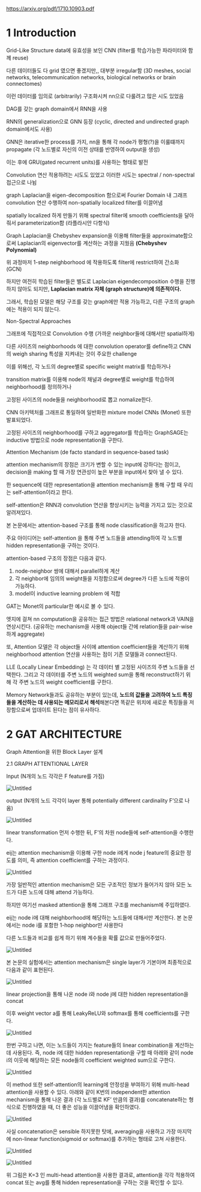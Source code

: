 https://arxiv.org/pdf/1710.10903.pdf

# 1 Introduction

Grid-Like Structure data에 유효성을 보인 CNN (filter를 학습가능한 파라미터와 함께 reuse)

다른 데이터들도 다 grid 였으면 좋겠지만,, 대부분 irregular함 (3D meshes, social networks, telecommunication networks, biological networks or brain connectomes)

이런 데이터를 임의로 (arbitrarily) 구조화시켜 nn으로 다룰려고 많은 시도 있었음

DAG를 갖는 graph domain에서 RNN을 사용

RNN의 generalization으로 GNN 등장 (cyclic, directed and undirected graph domain에서도 사용)

GNN은 iterative한 process를 가지, nn을 통해 각 node가 평형(?)을 이룰떄까지 propagate (각 노드별로 자신의 이전 상태를 반영하여 output을 생성) 

이는 후에 GRU(gated recurrent units)를 사용하는 형태로 발전

Convolution 연산 적용하려는 시도도 있었고 이러한 시도는 spectral / non-spectral 접근으로 나뉨

graph Laplacian을 eigen-decomposition 함으로써 Fourier Domain 내 그래프 convolution 연산 수행하여 non-spatially localized filter를 이끌어냄

spatially localized 하게 만들기 위해 spectral filter에 smooth coefficients을 달아줘서 parameterization함 (라플라시안 다항식)

Graph Laplacian을 Chebyshev expansion을 이용해 filter들을 approximate함으로써 Laplacian의 eigenvector를 계산하는 과정을 지웠음 **(Chebyshev Polynomial)**

위 과정마저 1-step neighborhood 에 작용하도록 filter에 restrict하여 간소화 (GCN)

하지만 여전히 학습된 filter들은 별도로 Laplacian eigendecomposition 수행을 진행하지 않아도 되지만, **Laplacian matrix 자체 (graph structure)에 의존적이다.** 

그래서, 학습된 모델은 해당 구조를 갖는 graph에만 적용 가능하고, 다른 구조의 graph에는 적용이 되지 않는다.

Non-Spectral Approaches

그래프에 직접적으로 Convolution 수행 (가까운 neighbor들에 대해서만 spatial하게)

다른 사이즈의 neighborhoods 에 대한 convolution operator를 define하고 CNN의 weigh sharing 특성을 지켜내는 것이 주요한 challenge

이를 위해선, 각 노드의 degree별로 specific weight matrix를 학습하거나

transition matrix를 이용해 node의 채널과 degree별로 weight를 학습하여 neighborhood를 정의하거나

고정된 사이즈의 node들을 neighborhood로 뽑고 nomalize한다.

CNN 아키텍처를 그래프로 통일하여 일반화한 mixture model CNNs (Monet) 또한 발표되었다.

고정된 사이즈의 neighborhood를 구하고 aggregator를 학습하는 GraphSAGE는 inductive 방법으로 node representation을 구한다.

Attention Mechanism (de facto standard in sequence-based task)

attention mechanism의 장점은 크기가 변할 수 있는 input에 강하다는 점이고, decision을 making 할 때 가장 연관성이 높은 부분을 input에서 찾아 낼 수 있다.

한 sequence에 대한 representation을 attention mechanism을 통해 구할 때 우리는 self-attention이라고 한다.

self-attention은 RNN과 convolution 연산을 향상시키는 능력을 가지고 있는 것으로 알려져있다.

본 논문에서는 attention-based 구조를 통해 node classification을 하고자 한다.

주요 아이디어는 self-attention 을 통해 주변 노드들을 attending하여 각 노드별 hidden representation을 구하는 것이다.

attention-based 구조의 장점은 다음과 같다.

1. node-neighbor 쌍에 대해서 parallel하게 계산
2. 각 neighbor에 임의의 weight들을 지정함으로써 degree가 다른 노드에 적용이 가능하다.
3. model이 inductive learning problem 에 적합

GAT는 Monet의 particular한 예시로 볼 수 있다.

엣지에 걸쳐 nn computation을 공유하는 접근 방법은 relational network과 VAIN을 연상시킨다. (공유하는 mechanism을 사용해 object들 간에 relation들을 pair-wise하게 aggregate)

또, Attention 모델은 각 object들 사이에 attention coefficient들을 계산하기 위해 neighborhood attention 연산을 사용하는 점이 기존 모델들과 connect된다.

LLE (Locally Linear Embedding) 는 각 데이터 별 고정된 사이즈의 주변 노드들을 선택한다. 그리고 각 데이터를 주변 노드의 weighted sum을 통해 reconstruct하기 위해 각 주변 노드의 weight coefficient를 구한다.

Memory Network들과도 공유하는 부분이 있는데, **노드의 값들을 고려하여 노드 특징들을 계산하는 데 사용되는 메모리로서** **해석**해본다면 똑같은 위치에 새로운 특징들을 저장함으로써 업데이트 된다는 점이 유사하다.

# 2 GAT ARCHITECTURE

Graph Attention을 위한 Block Layer 설계

2.1 GRAPH ATTENTIONAL LAYER

Input (N개의 노드 각각은 F feature를 가짐)

![Untitled](../../assets/images/2024-02-16-GAT/Untitled.png)

output (N개의 노드 각각이 layer 통해 potentially different cardinality F’으로 나옴)

![Untitled](../../assets/images/2024-02-16-GAT/Untitled1.png)

linear transformation 먼저 수행한 뒤, F’의 차원 node들에 self-attention을 수행한다.

eij는 attention mechanism을 이용해 구한 node i에게 node j feature의 중요한 정도를 의미, 즉 attention coefficient를 구하는 과정이다.

![Untitled](../../assets/images/2024-02-16-GAT/Untitled2.png)

가장 일반적인 attention mechanism은 모든 구조적인 정보가 들어가지 않아 모든 노드가 다른 노드에 대해 attend 가능하다.

하지만 여기선 masked attention을 통해 그래프 구조를 mechanism에 주입하였다.

eij는 node i에 대해 neighborhood에 해당하는 노드들에 대해서만 계산한다. 본 논문에서는 node i를 포함한 1-hop neighbor만 사용한다

다른 노드들과 비교를 쉽게 하기 위해 계수들을 확률 값으로 만들어주었다.

![Untitled](../../assets/images/2024-02-16-GAT/Untitled3.png)

본 논문의 실험에서는 attention mechanism은 single layer가 기본이며 최종적으로 다음과 같이 표현된다.

![Untitled](../../assets/images/2024-02-16-GAT/Untitled4.png)

linear projection을 통해 나온 node i와 node j에 대한 hidden representation을 concat

이후 weight vector a를 통해 LeakyReLU와 softmax를 통해 coefficients를 구한다.

 

![Untitled](../../assets/images/2024-02-16-GAT/Untitled5.png)

한번 구하고 나면, 이는 노드들이 가지는 feature들의 linear combination을 계산하는데 사용된다. 즉, node i에 대한 hidden representation을 구할 때 아래와 같이 node i의 이웃에 해당하는 모든 node들의 coefficient weighted sum으로 구한다.

![Untitled](../../assets/images/2024-02-16-GAT/Untitled6.png)

이 method 또한 self-attention의 learning에 안정성을 부여하기 위해 multi-head attention을 사용할 수 있다. 아래와 같이 K번의 independent한 attention mechanism을 통해 나온 결과 (각 노드별로 KF’ 만큼의 결과)를 concatenate하는 형식으로 진행하였을 때, 더 좋은 성능을 이끌어냄을 확인하였다.

![Untitled](../../assets/images/2024-02-16-GAT/Untitled7.png)

사실 concatenation은 sensible 하지못한 탓에, averaging을 사용하고 가장 마지막에 non-linear function(sigmoid or softmax)를 추가하는 형태로 고쳐 사용한다.

![Untitled](../../assets/images/2024-02-16-GAT/Untitled8.png)

![Untitled](../../assets/images/2024-02-16-GAT/Untitled9.png)

위 그림은 K=3 인 multi-head attention을 사용한 결과로, attention을 각각 적용하여 concat 또는 avg를 통해 hidden representation을 구하는 것을 확인할 수 있다.